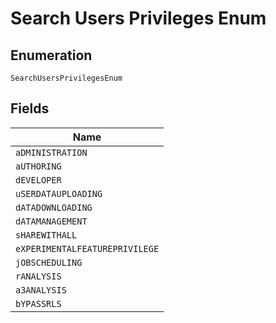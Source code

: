 
# Search Users Privileges Enum

## Enumeration

`SearchUsersPrivilegesEnum`

## Fields

| Name |
|  --- |
| `aDMINISTRATION` |
| `aUTHORING` |
| `dEVELOPER` |
| `uSERDATAUPLOADING` |
| `dATADOWNLOADING` |
| `dATAMANAGEMENT` |
| `sHAREWITHALL` |
| `eXPERIMENTALFEATUREPRIVILEGE` |
| `jOBSCHEDULING` |
| `rANALYSIS` |
| `a3ANALYSIS` |
| `bYPASSRLS` |

